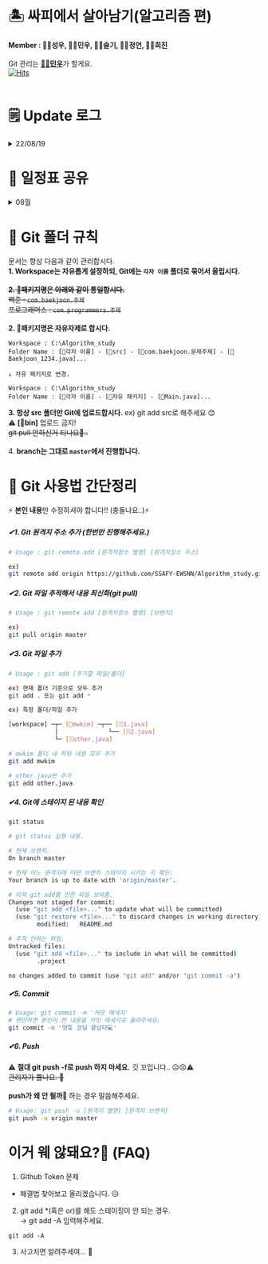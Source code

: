 # 🏝️ 싸피에서 살아남기(알고리즘 편)

<b>Member : 👨‍💻성우, 👨‍💻민우, 👩‍💻슬기, 👩‍💻정언, 👩‍💻희진</b><br/><br/>
Git 관리는 <a href="https://github.com/mccreate"><b>👨‍💻민우</b></a>가 할게요.<br/>
[![Hits](https://hits.seeyoufarm.com/api/count/incr/badge.svg?url=https%3A%2F%2Fgithub.com%2FSSAFY-EWSNN&count_bg=%2379C83D&title_bg=%23555555&icon=&icon_color=%23E7E7E7&title=hits&edge_flat=false)](https://hits.seeyoufarm.com)
<br/><br/>

# 🗒 Update 로그
<details>
<summary>
22/08/19
</summary>

- 동서남쀾 그룹 대문 Readme.md 수정
- Algorithm_study 리포 대문 Readme.md 수정
- git push --force 보호 정책 실행. (git push --force가 불가능합니다.)
</details>

# 📆 일정표 공유
<details>
<summary> 08월 </summary>

<br>
<details> 
<summary>
1주차 - 완전탐색 ✓
</summary>

- Programmers 고득점 Kit - 최소 직사각형 (86491) <br>

- SWEA - 조교의 성적 매기기 (1983)

</details>

<details>
<summary>
2주차 - 완전탐색, 백트래킹 ✓
</summary>
<br>

- BOJ - 근손실 (18429)

</details>
<details>
<summary>
3주차 - 백트래킹, BFS/DFS(1) ✓
</summary>

- BOJ - 암호 만들기 (1759)
- BOJ - 로또 (6603)
- BOJ - 계란으로 계란치기 (16987) <br><br>

- BOJ - 알고리즘 수업 - 깊이 우선탐색 1 (24479)
- BOJ - 알고리즘 수업 - 너비 우선탐색 1 (24444)
- BOJ - 숨바꼭질 (1697) 
- BOJ - 물통 (2251) 
- BOJ - 토마토 (7659)

</details>

<details>
<summary>
4주차 - BFS/DFS(2), 역량테스트 A형 대비문제 🗓
</summary>
</details>
<details>
<summary>
5주차 - Git 정리 및 📃보고서 작성<br> 
</summary>
</details>

</details>

# 📃 Git 폴더 규칙
문서는 항상 다음과 같이 관리합시다. <br>
<b>1. Workspace는 자유롭게 설정하되, Git에는 `각자 이름` 폴더로 묶어서 올립시다.</b> <br><br>
~~<b>2. 📁패키지명은 아래와 같이 통일합시다.</b><br>~~
~~백준 : `com.baekjoon.주제`<br>~~
~~프로그래머스 : `com.programmers.주제`~~ <br><br>
<b>2. 📁패키지명은 자유자제로 합시다. </b><br>
```
Workspace : C:\Algorithm_study
Folder Name : [👨각자 이름] - [📁src] - [📁com.baekjoon.문제주제] - [📃Baekjoon_1234.java]...

↓ 자유 패키지로 변경.

Workspace : C:\Algorithm_study
Folder Name : [👨각자 이름] - [📁자유 패키지] - [📃Main.java]...
```
<b>3. 항상 src 폴더만 Git에 업로드합시다.</b> ex) git add src로 해주세요 😊<br>
⚠️ <b>[📁bin]</b> 업로드 금지!     
~~git pull 안하신거 티나요👀..~~ <br><br>
4. <b>branch는 그대로 `master`에서 진행합니다.</b><br>
# 🛫 Git 사용법 간단정리

⚡ <b>본인 내용</b>만 수정하셔야 합니다!! (충돌나요..)⚡<br />
<h5>✔1. Git 원격지 주소 추가 (한번만 진행해주세요.)</h5>

``` bash
# Usage : git remote add [원격저장소 별명] [원격저장소 주소]

ex)
git remote add origin https://github.com/SSAFY-EWSNN/Algorithm_study.git
```

<h5>✔2. Git 파일 추적해서 내용 최신화(git pull)</h5>

``` bash
# Usage : git remote add [원격저장소 별명] [브랜치]

ex) 
git pull origin master
```

<h5>✔3. Git 파일 추가</h5>

``` bash
# Usage : git add [추가할 파일/폴더]

ex) 현재 폴더 기준으로 모두 추가
git add . 또는 git add *

ex) 특정 폴더/파일 추가

[workspace] ─┬─ [📁mwkim] ─┬── [🗄️1.java]
             │              └── [🗄️2.java]
             └─ [🗄️other.java]

# mwkim 폴더 내 하위 내용 모두 추가
git add mwkim

# other.java만 추가
git add other.java
```

<h5>✔4. Git에 스테이지 된 내용 확인</h5>

``` bash
git status

# git status 실행 내용.

# 현재 브랜치.
On branch master

# 현재 어느 원격지에 어떤 브랜치 스테이지 시키는 지 확인.
Your branch is up to date with 'origin/master'.

# 아직 git add를 안한 파일 보여줌. 
Changes not staged for commit:
  (use "git add <file>..." to update what will be committed)
  (use "git restore <file>..." to discard changes in working directory)
        modified:   README.md

# 추적 안하는 파일.
Untracked files:
  (use "git add <file>..." to include in what will be committed)
        .project

no changes added to commit (use "git add" and/or "git commit -a")
```

<h5>✔5. Commit</h5>

``` bash
# Usage: git commit -m '커밋 메세지'
# 왠만하면 본인이 한 내용을 커밋 메세지로 올려주세요.
git commit -m '얏호 코딩 끝났다💻'
```

<h5>✔6. Push</h5>

⚠️ <b>절대 git push -f로 push 하지 마세요.</b> 깃 꼬입니다.. 😥😣⚠️<br/>
~~관리자가 뿔나요. 👿~~
<br/><br />
<b>push가 왜 안 될까🤔</b> 하는 경우 말씀해주세요. 
``` bash
# Usage: git push -u [원격지 별명] [원격지 브랜치]
git push -u origin master
```

# 이거 웨 않돼요?🤔 (FAQ)

1. Github Token 문제
- 해결법 찾아보고 올리겠습니다. 😥

2. git add *(혹은 or)를 해도 스테이징이 안 되는 경우.<br>
→ git add -A 입력해주세요.
```
git add -A
```

3. 사고치면 알려주세여... 🥶
